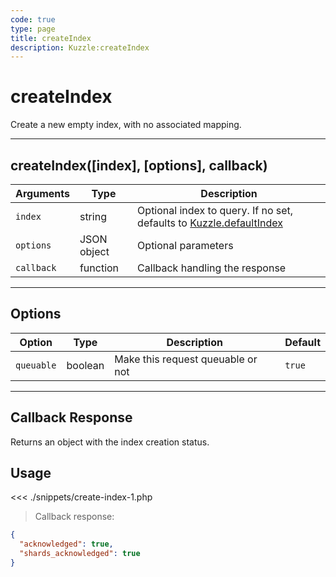 ```yaml
---
code: true
type: page
title: createIndex
description: Kuzzle:createIndex
---
```


# createIndex

Create a new empty index, with no associated mapping.

---

## createIndex([index], [options], callback)

| Arguments  | Type        | Description                                                                                          |
| ---------- | ----------- | ---------------------------------------------------------------------------------------------------- |
| `index`    | string      | Optional index to query. If no set, defaults to [Kuzzle.defaultIndex](/sdk/php/3/core-classes/kuzzle#properties) |
| `options`  | JSON object | Optional parameters                                                                                  |
| `callback` | function    | Callback handling the response                                                                       |

---

## Options

| Option     | Type    | Description                       | Default |
| ---------- | ------- | --------------------------------- | ------- |
| `queuable` | boolean | Make this request queuable or not | `true`  |

---

## Callback Response

Returns an object with the index creation status.

## Usage

<<< ./snippets/create-index-1.php

> Callback response:

```json
{
  "acknowledged": true,
  "shards_acknowledged": true
}
```
